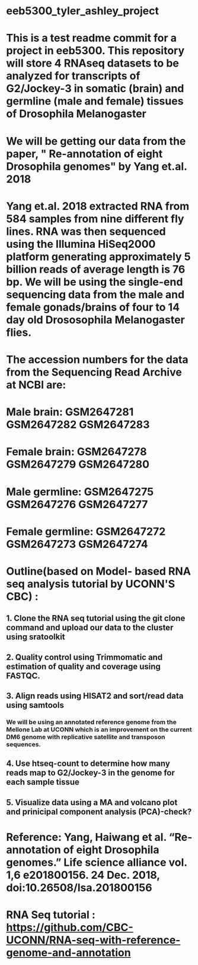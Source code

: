 # eeb5300_tyler_ashley_project
# This is a test readme commit for a project in eeb5300. This repository will store 4 RNAseq datasets to be analyzed for transcripts of G2/Jockey-3 in somatic (brain) and germline (male and female) tissues of Drosophila Melanogaster

# We will be getting our data from the paper, " Re-annotation of eight Drosophila genomes" by Yang et.al. 2018
# Yang et.al. 2018 extracted RNA from 584 samples from nine different fly lines. RNA was then sequenced using the Illumina HiSeq2000 platform generating approximately 5 billion reads of  average length is 76 bp. We will be using the single-end sequencing data from the male and female gonads/brains of four to 14 day old Drososophila Melanogaster flies. 

# The accession numbers for the data from the Sequencing Read Archive at NCBI are:

# Male brain: GSM2647281 GSM2647282 GSM2647283
# Female brain: GSM2647278 GSM2647279 GSM2647280
# Male germline: GSM2647275 GSM2647276  GSM2647277
# Female germline: GSM2647272 GSM2647273 GSM2647274

# Outline(based on  Model- based RNA seq analysis tutorial by UCONN'S CBC) :
## 1. Clone the RNA seq tutorial using the git clone command and upload our data to the cluster using sratoolkit
## 2. Quality control using Trimmomatic and estimation of quality and coverage using FASTQC.
## 3.  Align reads using HISAT2 and sort/read data using samtools
### We will be using an annotated reference genome from the Mellone Lab at UCONN which is an improvement on the current DM6 genome with replicative satellite and transposon sequences. 
## 4.  Use htseq-count to determine how many reads map to G2/Jockey-3 in the genome for each sample tissue
## 5. Visualize data using a MA and volcano plot and prinicipal component analysis (PCA)-check? 


# Reference: Yang, Haiwang et al. “Re-annotation of eight Drosophila genomes.” Life science alliance vol. 1,6 e201800156. 24 Dec. 2018, doi:10.26508/lsa.201800156
# RNA Seq tutorial : https://github.com/CBC-UCONN/RNA-seq-with-reference-genome-and-annotation
